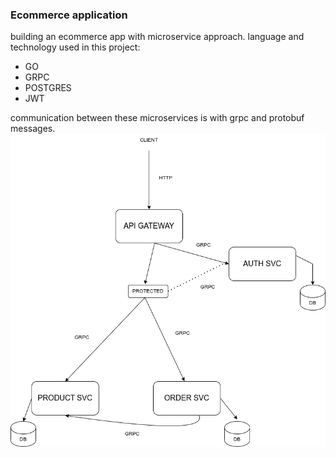 ### Ecommerce application
building an ecommerce app with microservice approach.
language and technology used in this project:

* GO
* GRPC
* POSTGRES
* JWT

communication between these microservices is with grpc and protobuf messages.
![alt text](./diagram.png)